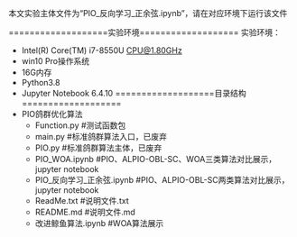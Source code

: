 本文实验主体文件为“PIO_反向学习_正余弦.ipynb”，请在对应环境下运行该文件

===================实验环境===================
实验环境：
 - Intel(R) Core(TM) i7-8550U CPU@1.80GHz 
 - win10 Pro操作系统
 - 16G内存
 - Python3.8
 - Jupyter Notebook 6.4.10
===================目录结构===================  
- PIO鸽群优化算法
	- Function.py                  #测试函数包
	- main.py                      #标准鸽群算法入口，已废弃
	- PIO.py                       #标准鸽群算法主体，已废弃
	- PIO_WOA.ipynb                #PIO、ALPIO-OBL-SC、WOA三类算法对比展示，jupyter notebook
	- PIO_反向学习_正余弦.ipynb    #PIO、ALPIO-OBL-SC两类算法对比展示，jupyter notebook
	- ReadMe.txt                   #说明文件.txt
	- README.md                    #说明文件.md
	- 改进鲸鱼算法.ipynb           #WOA算法展示
	
